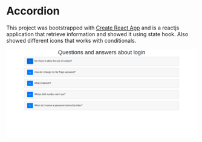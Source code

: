 # Accordion

This project was bootstrapped with [Create React App](https://github.com/facebook/create-react-app) and is a reactjs application that retrieve information and showed it using state hook. Also showed different icons that works with conditionals.

![Preview](https://raw.githubusercontent.com/josenauto/accordion/main/accordion.png)